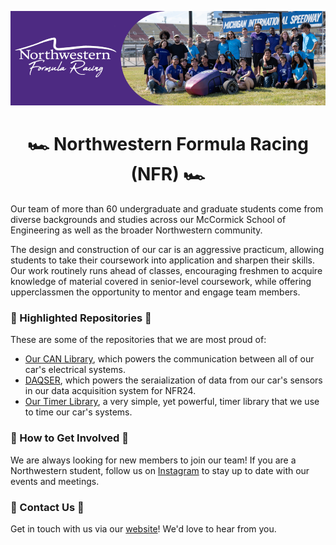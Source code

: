 
<div align="center">

![NFR Logo](img/nfr_banner.png)

<h1> 🏎️ Northwestern Formula Racing (NFR) 🏎️ </h1>

</div>

Our team of more than 60 undergraduate and graduate students come from diverse backgrounds and studies across our McCormick School of Engineering as well as the broader Northwestern community.

The design and construction of our car is an aggressive practicum, allowing students to take their coursework into application and sharpen their skills. Our work routinely runs ahead of classes, encouraging freshmen to acquire knowledge of material covered in senior-level coursework, while offering upperclassmen the opportunity to mentor and engage team members.

### 🥇 Highlighted Repositories 🥇
These are some of the repositories that we are most proud of:
* [Our CAN Library](https://github.com/NU-Formula-Racing/CAN), which powers the communication between all of our car's electrical systems.
* [DAQSER](https://github.com/NU-Formula-Racing/daq-serializer-24), which powers the seraialization of data from our car's sensors in our data acquisition system for NFR24.
* [Our Timer Library](https://github.com/NU-Formula-Racing/timers), a very simple, yet powerful, timer library that we use to time our car's systems.

### 🥳 How to Get Involved 🥳
We are always looking for new members to join our team! If you are a Northwestern student, follow us on [Instagram](https://www.instagram.com/nufsae/) to stay up to date with our events and meetings.

### 📧 Contact Us 📧
Get in touch with us via our [website](https://northwesternformularacing.com/contact/)! We'd love to hear from you.

